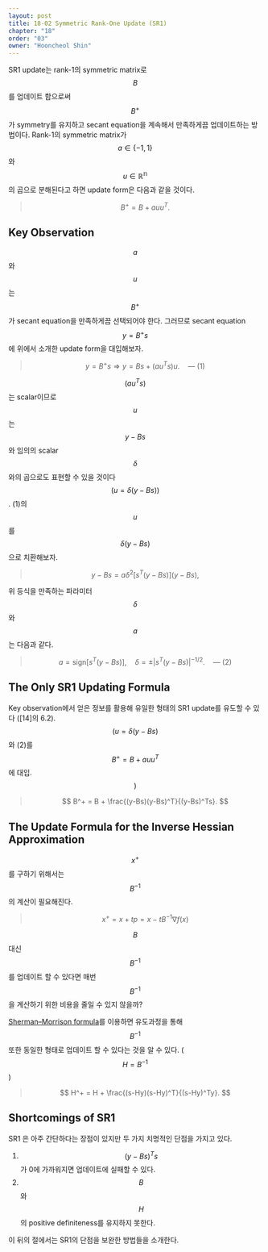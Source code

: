 ```yaml
---
layout: post
title: 18-02 Symmetric Rank-One Update (SR1)
chapter: "18"
order: "03"
owner: "Hooncheol Shin"
---
```


SR1 update는 rank-1의 symmetric matrix로 $$B$$를 업데이트 함으로써 $$B^+$$가 symmetry를 유지하고 secant equation을 계속해서 만족하게끔 업데이트하는 방법이다. Rank-1의 symmetric matrix가 $$a \in \left\{-1, 1\right\}$$와 $$u \in \mathbb{R^n}$$의 곱으로 분해된다고 하면 update form은 다음과 같을 것이다.

>$$B^+ = B + auu^T.$$

## Key Observation
$$a$$와 $$u$$는 $$B^+$$가 secant equation을 만족하게끔 선택되어야 한다. 그러므로 secant equation $$y = B^+s$$에 위에서 소개한 update form을 대입해보자.

>$$y = B^+s \Rightarrow y = Bs + (au^Ts)u. \quad \text{--- (1)}$$

$$(au^Ts)$$는 scalar이므로 $$u$$는 $$y-Bs$$와 임의의 scalar $$\delta$$와의 곱으로도 표현할 수 있을 것이다 $$\big( u = \delta(y - Bs) \big)$$. (1)의 $$u$$를 $$\delta(y - Bs)$$으로 치환해보자.

>$$y-Bs = a\delta^2 \big[ s^T(y - Bs) \big] (y -Bs),$$

위 등식을 만족하는 파라미터 $$\delta$$와 $$a$$는 다음과 같다.

>$$a = \text{sign} \big[ s^T (y - Bs) \big], \quad \delta = \pm | s^T(y-Bs) |^{-1/2}. \quad \text{--- (2)}$$

## The Only SR1 Updating Formula
Key observation에서 얻은 정보를 활용해 유일한 형태의  SR1 update를 유도할 수 있다 ([14]의 6.2). <br/>
$$\big( u = \delta (y - Bs)$$ 와 (2)를 $$B^+ = B + auu^T$$에 대입. $$\big)$$

>$$
>B^+ = B + \frac{(y-Bs)(y-Bs)^T}{(y-Bs)^Ts}.
>$$
>

## The Update Formula for the Inverse Hessian Approximation

$$x^+$$를 구하기 위해서는 $$B^{-1}$$의 계산이 필요해진다.

>$$x^+ = x + tp = x - tB^{-1}\nabla f(x)$$

$$B$$ 대신 $$B^{-1}$$를 업데이트 할 수 있다면 매번 $$B^{-1}$$을 계산하기 위한 비용을 줄일 수 있지 않을까?

[Sherman–Morrison formula](https://en.wikipedia.org/wiki/Sherman%E2%80%93Morrison_formula)를 이용하면 유도과정을 통해 $$B^{-1}$$ 또한 동일한 형태로 업데이트 할 수 있다는 것을 알 수 있다. ($$H = B^{-1}$$)

>$$
>H^+ = H + \frac{(s-Hy)(s-Hy)^T}{(s-Hy)^Ty}.
>$$

## Shortcomings of SR1

SR1 은 아주 간단하다는 장점이 있지만 두 가지 치명적인 단점을 가지고 있다.

1. $$(y-Bs)^Ts$$가 0에 가까워지면 업데이트에 실패할 수 있다.
2. $$B$$와 $$H$$의 positive definiteness를 유지하지 못한다.

이 뒤의 절에서는 SR1의 단점을 보완한 방법들을 소개한다. 